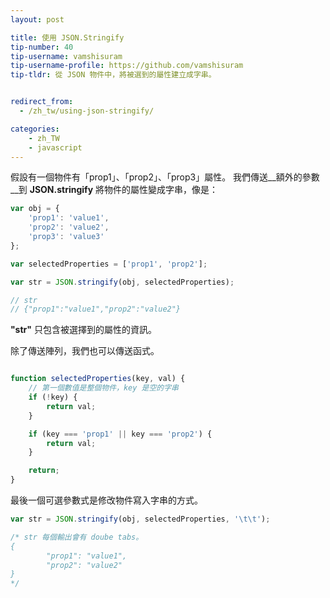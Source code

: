 ```yaml
---
layout: post

title: 使用 JSON.Stringify
tip-number: 40
tip-username: vamshisuram
tip-username-profile: https://github.com/vamshisuram
tip-tldr: 從 JSON 物件中，將被選到的屬性建立成字串。


redirect_from:
  - /zh_tw/using-json-stringify/

categories:
    - zh_TW
    - javascript
---
```


假設有一個物件有「prop1」、「prop2」、「prop3」屬性。
我們傳送__額外的參數__到 __JSON.stringify__ 將物件的屬性變成字串，像是：

```javascript
var obj = {
    'prop1': 'value1',
    'prop2': 'value2',
    'prop3': 'value3'
};

var selectedProperties = ['prop1', 'prop2'];

var str = JSON.stringify(obj, selectedProperties);

// str
// {"prop1":"value1","prop2":"value2"}

```

__"str"__ 只包含被選擇到的屬性的資訊。

除了傳送陣列，我們也可以傳送函式。

```javascript

function selectedProperties(key, val) {
    // 第一個數值是整個物件，key 是空的字串
    if (!key) {
        return val;
    }

    if (key === 'prop1' || key === 'prop2') {
        return val;
    }

    return;
}
```

最後一個可選參數式是修改物件寫入字串的方式。

```javascript
var str = JSON.stringify(obj, selectedProperties, '\t\t');

/* str 每個輸出會有 doube tabs。
{
        "prop1": "value1",
        "prop2": "value2"
}
*/

```

